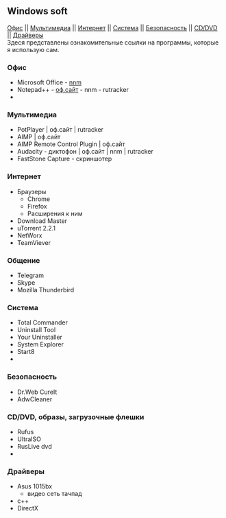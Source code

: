 ## Windows soft

[Офис](#офис) ||
[Мультимедиа](#мультимедиа) ||
[Интернет](#интернет) ||
[Система](#система) ||
[Безопасность](#безопасность) ||
[CD/DVD](#cddvd-образы-загрузочные-флешки) ||
[Драйверы](#драйверы)  
Здеся представлены ознакомительные ссылки на программы, которые я использую сам.  
### Офис
* Microsoft Office - [nnm](#nnm)
* Notepad++ - [оф.сайт](#npp) - nnm - rutracker
* 

### Мультимедиа
* PotPlayer | оф.сайт | rutracker
* AIMP | оф.сайт
* AIMP Remote Control Plugin | оф.сайт
* Audacity - диктофон | оф.сайт | nnm | rutracker
* FastStone Capture - скриншотер

### Интернет
* Браузеры
  * Chrome
  * Firefox
  * Расширения к ним
* Download Master
* uTorrent 2.2.1
* NetWorx
* TeamViever

### Общение
* Telegram
* Skype
* Mozilla Thunderbird

### Система
* Total Commander
* Uninstall Tool
* Your Uninstaller
* System Explorer
* Start8
* 

### Безопасность
* Dr.Web CureIt
* AdwCleaner

### CD/DVD, образы, загрузочные флешки
* Rufus
* UltraISO
* RusLive dvd
* 

### Драйверы
* Asus 1015bx
  * видео
  сеть
  тачпад
* с++
* DirectX
